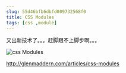 ```yaml
---
slug: 55d46bfb6dbfd009732568f0
title: CSS Modules
tags: [css ,module]
---
```


又出新技术了。。。赶脚跟不上脚步啊。。。

![css Modules](https://static.gaoqixhb.com/FnL91z1N6fCnQ8kzTxbCT9GTc0Ha)

http://glenmaddern.com/articles/css-modules

